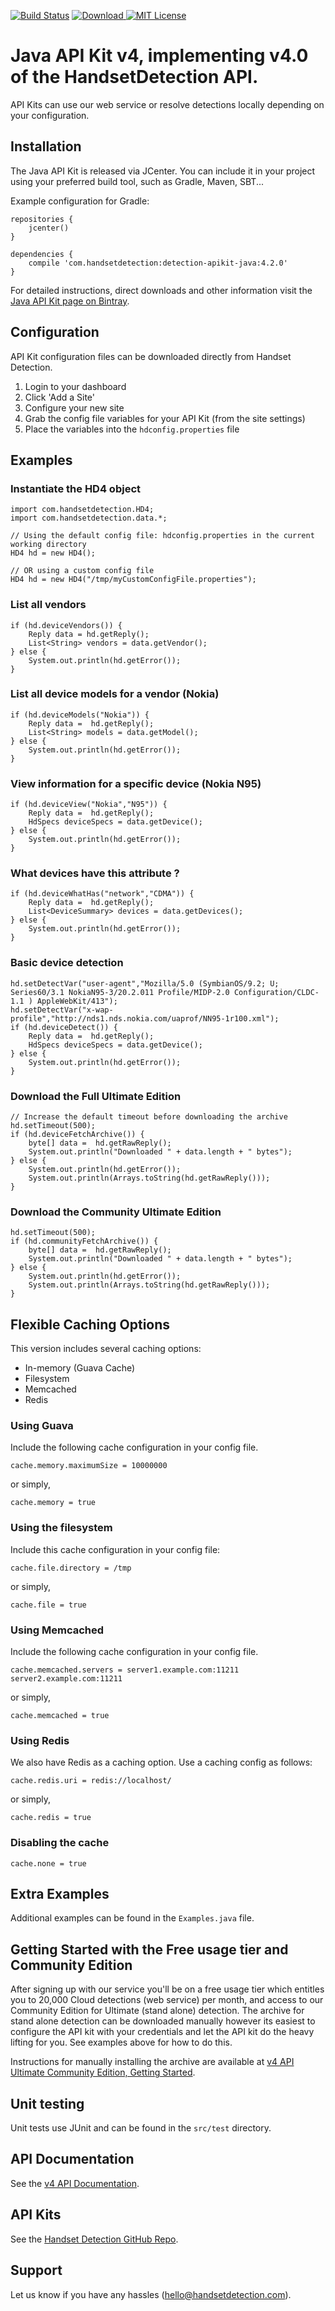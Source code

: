[![Build Status](https://travis-ci.org/HandsetDetection/detection-apikit-java.svg?branch=master)](https://travis-ci.org/HandsetDetection/detection-apikit-java)
[ ![Download](https://api.bintray.com/packages/handsetdetection/mvn/detection-apikit-java/images/download.svg) ](https://bintray.com/handsetdetection/mvn/detection-apikit-java/_latestVersion)
[![MIT License](https://badges.frapsoft.com/os/mit/mit.png?v=103)](https://opensource.org/licenses/mit-license.php)

# Java API Kit v4, implementing v4.0 of the HandsetDetection API. #

API Kits can use our web service or resolve detections locally
depending on your configuration.


## Installation ##

The Java API Kit is released via JCenter. You can include it in your project using your preferred build tool, such as Gradle, Maven, SBT...

Example configuration for Gradle:

    repositories {
        jcenter()
    }

    dependencies {
        compile 'com.handsetdetection:detection-apikit-java:4.2.0'
    }


For detailed instructions, direct downloads and other information visit the [Java API Kit page on Bintray](https://bintray.com/handsetdetection/mvn/detection-apikit-java).


## Configuration ##

API Kit configuration files can be downloaded directly from Handset Detection.

1. Login to your dashboard
2. Click 'Add a Site'
3. Configure your new site
4. Grab the config file variables for your API Kit (from the site settings)
5. Place the variables into the `hdconfig.properties` file


## Examples ##

### Instantiate the HD4 object ###

    import com.handsetdetection.HD4;
    import com.handsetdetection.data.*;

    // Using the default config file: hdconfig.properties in the current working directory
    HD4 hd = new HD4();

    // OR using a custom config file
    HD4 hd = new HD4("/tmp/myCustomConfigFile.properties");

### List all vendors ###

    if (hd.deviceVendors()) {
        Reply data = hd.getReply();
        List<String> vendors = data.getVendor();
    } else {
        System.out.println(hd.getError());
    }

### List all device models for a vendor (Nokia) ###

    if (hd.deviceModels("Nokia")) {
        Reply data =  hd.getReply();
        List<String> models = data.getModel();
    } else {
        System.out.println(hd.getError());
    }

### View information for a specific device (Nokia N95) ###

    if (hd.deviceView("Nokia","N95")) {
        Reply data =  hd.getReply();
        HdSpecs deviceSpecs = data.getDevice();
    } else {
        System.out.println(hd.getError());
    }

### What devices have this attribute ? ###

    if (hd.deviceWhatHas("network","CDMA")) {
        Reply data =  hd.getReply();
        List<DeviceSummary> devices = data.getDevices();
    } else {
        System.out.println(hd.getError());
    }

### Basic device detection ###

    hd.setDetectVar("user-agent","Mozilla/5.0 (SymbianOS/9.2; U; Series60/3.1 NokiaN95-3/20.2.011 Profile/MIDP-2.0 Configuration/CLDC-1.1 ) AppleWebKit/413");
    hd.setDetectVar("x-wap-profile","http://nds1.nds.nokia.com/uaprof/NN95-1r100.xml");
    if (hd.deviceDetect()) {
        Reply data =  hd.getReply();
        HdSpecs deviceSpecs = data.getDevice();
    } else {
        System.out.println(hd.getError());
    }

### Download the Full Ultimate Edition ###

    // Increase the default timeout before downloading the archive
    hd.setTimeout(500);
    if (hd.deviceFetchArchive()) {
        byte[] data =  hd.getRawReply();
        System.out.println("Downloaded " + data.length + " bytes");
    } else {
        System.out.println(hd.getError());
        System.out.println(Arrays.toString(hd.getRawReply()));
    }

### Download the Community Ultimate Edition ###

    hd.setTimeout(500);
    if (hd.communityFetchArchive()) {
        byte[] data =  hd.getRawReply();
        System.out.println("Downloaded " + data.length + " bytes");
    } else {
        System.out.println(hd.getError());
        System.out.println(Arrays.toString(hd.getRawReply()));
    }

## Flexible Caching Options

This version includes several caching options:

* In-memory (Guava Cache)
* Filesystem
* Memcached
* Redis

### Using Guava

Include the following cache configuration in your config file.

    cache.memory.maximumSize = 10000000

or simply, 

    cache.memory = true

### Using the filesystem

Include this cache configuration in your config file:

    cache.file.directory = /tmp

or simply,

    cache.file = true

### Using Memcached

Include the following cache configuration in your config file.

    cache.memcached.servers = server1.example.com:11211 server2.example.com:11211

or simply,

    cache.memcached = true


### Using Redis

We also have Redis as a caching option. Use a caching config as follows:

    cache.redis.uri = redis://localhost/

or simply,

    cache.redis = true

### Disabling the cache

    cache.none = true

## Extra Examples ##

Additional examples can be found in the `Examples.java` file.


## Getting Started with the Free usage tier and Community Edition ##

After signing up with our service you'll be on a free usage tier which entitles you to 20,000 Cloud detections (web service)
per month, and access to our Community Edition for Ultimate (stand alone) detection. The archive for stand alone detection
can be downloaded manually however its easiest to configure the API kit with your credentials and let the API kit do the
heavy lifting for you. See examples above for how to do this.

Instructions for manually installing the archive are available at [v4 API Ultimate Community Edition, Getting Started](https://handsetdetection.readme.io/docs/getting-started-with-ultimate-community-full-editions).


## Unit testing ##

Unit tests use JUnit and can be found in the `src/test` directory.


## API Documentation ##

See the [v4 API Documentation](https://handsetdetection.readme.io).


## API Kits ##

See the [Handset Detection GitHub Repo](https://github.com/HandsetDetection).


## Support ##

Let us know if you have any hassles (hello@handsetdetection.com).
